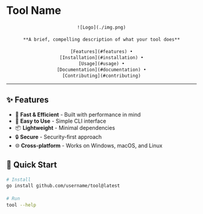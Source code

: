 # Tool Name

<div align="center">

    ![Logo](./img.png)

    **A brief, compelling description of what your tool does**

    [Features](#features) •
    [Installation](#installation) •
    [Usage](#usage) •
    [Documentation](#documentation) •
    [Contributing](#contributing)

</div>

---

## ✨ Features

- 🚀 **Fast & Efficient** - Built with performance in mind
- 🔧 **Easy to Use** - Simple CLI interface
- 📦 **Lightweight** - Minimal dependencies
- 🔒 **Secure** - Security-first approach
- 🌐 **Cross-platform** - Works on Windows, macOS, and Linux

## 🚀 Quick Start
```bash
# Install
go install github.com/username/tool@latest

# Run
tool --help
